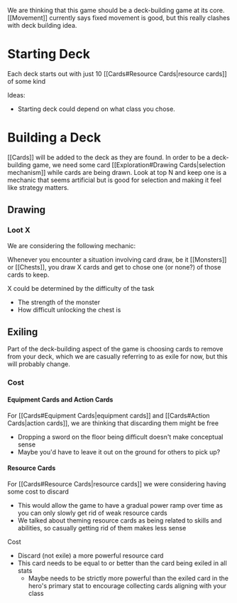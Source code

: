 We are thinking that this game should be a deck-building game at its core.
[[Movement]] currently says fixed movement is good, but this really clashes with deck building idea. 

# Starting Deck
Each deck starts out with just 10 [[Cards#Resource Cards|resource cards]] of some kind

Ideas:
* Starting deck could depend on what class you chose.

# Building a Deck
[[Cards]] will be added to the deck as they are found.
In order to be a deck-building game,  we need some card [[Exploration#Drawing Cards|selection mechanism]] while cards are being drawn. Look at top N and keep one is a mechanic that seems artificial but is good for selection and making it feel like strategy matters. 

## Drawing

### Loot X
We are considering the following mechanic:

Whenever you encounter a situation involving card draw, be it [[Monsters]] or [[Chests]], you draw X cards and get to chose one (or none?) of those cards to keep.

X could be determined by the difficulty of the task
* The strength of the monster
* How difficult unlocking the chest is

## Exiling
Part of the deck-building aspect of the game is choosing cards to remove from your deck, which we are casually referring to as exile for now, but this will probably change.

### Cost
#### Equipment Cards and Action Cards
For [[Cards#Equipment Cards|equipment cards]] and [[Cards#Action Cards|action cards]], we are thinking that discarding them might be free
* Dropping a sword on the floor being difficult doesn't make conceptual sense
* Maybe you'd have to leave it out on the ground for others to pick up?

#### Resource Cards
For [[Cards#Resource Cards|resource cards]] we were considering having some cost to discard
* This would allow the game to have a gradual power ramp over time as you can only slowly get rid of weak resource cards
* We talked about theming resource cards as being related to skills and abilities, so casually getting rid of them makes less sense

Cost
* Discard (not exile) a more powerful resource card 
* This card needs to be equal to or better than the card being exiled in all stats
	* Maybe needs to be strictly more powerful than the exiled card in the hero's primary stat to encourage collecting cards aligning with your class


